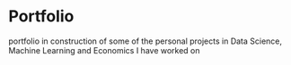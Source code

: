 # Portfolio

portfolio in construction of some of the personal projects in Data Science, Machine Learning and Economics I have worked on

